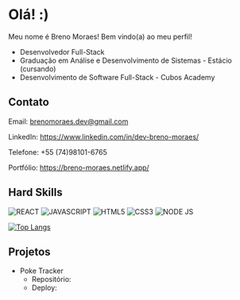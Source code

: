 # Olá! :)
Meu nome é Breno Moraes! Bem vindo(a) ao meu perfil!

- Desenvolvedor Full-Stack
- Graduação em Análise e Desenvolvimento de Sistemas - Estácio (cursando)
- Desenvolvimento de Software Full-Stack - Cubos Academy
## Contato

Email: brenomoraes.dev@gmail.com

LinkedIn: https://www.linkedin.com/in/dev-breno-moraes/

Telefone: +55 (74)98101-6765

Portfólio: https://breno-moraes.netlify.app/

## Hard Skills

![REACT](https://img.shields.io/badge/React-20232A?style=for-the-badge&logo=react&logoColor=61DAFB)
![JAVASCRIPT](https://img.shields.io/badge/JavaScript-323330?style=for-the-badge&logo=javascript&logoColor=F7DF1E)
![HTML5](https://img.shields.io/badge/HTML5-E34F26?style=for-the-badge&logo=html5&logoColor=white)
![CSS3](https://img.shields.io/badge/CSS3-1572B6?style=for-the-badge&logo=css3&logoColor=white)
![NODE JS](https://img.shields.io/badge/Node.js-339933?style=for-the-badge&logo=nodedotjs&logoColor=white)


[![Top Langs](https://github-readme-stats.vercel.app/api/top-langs/?username=tittobreno)](https://https://github.com/tittobreno/tittobreno)

## Projetos
  - Poke Tracker
    - Repositório:
    - Deploy: 
